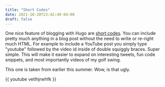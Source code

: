 ```yaml
---
title: "Short Codes"
date: 2021-10-20T23:42:49-04:00
draft: false
---
```


One nice feature of blogging with Hugo are [short codes](https://gohugo.io/content-management/shortcodes/). You can include pretty much anything in a blog post without the need to write or re-right much HTML. For example to include a YouTube post you simply type "youtube" followed by the video id inside of double squiggly braces. Super simple. This will make it easier to expand on interesting tweets, fun code snippets, and most importantly videos of my golf swing. 

This one is taken from earlier this summer. Wow, is that ugly.

{{ youtube vetIhjrwhfk }}

